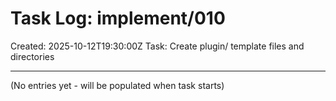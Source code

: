 # Task Log: implement/010

Created: 2025-10-12T19:30:00Z
Task: Create plugin/ template files and directories

---

(No entries yet - will be populated when task starts)
